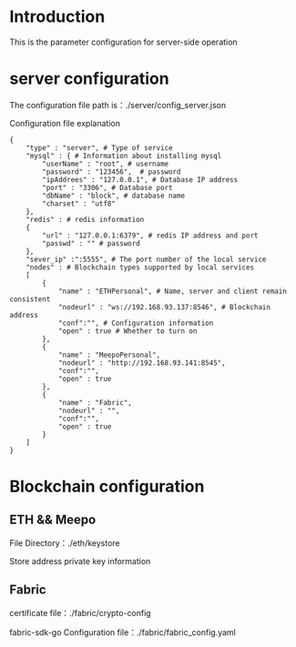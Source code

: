 # Introduction
This is the parameter configuration for server-side operation

# server configuration
The configuration file path is：./server/config_server.json

Configuration file explanation
```shell
{
    "type" : "server", # Type of service
    "mysql" : { # Information about installing mysql
        "userName" : "root", # username
        "password" : "123456",  # password
        "ipAddrees" : "127.0.0.1", # Database IP address
        "port" : "3306", # Database port
        "dbName" : "block", # database name
        "charset" : "utf8"
    },
    "redis" : # redis information
    {
        "url" : "127.0.0.1:6379", # redis IP address and port
        "passwd" : "" # password
    },
    "sever_ip" :":5555", # The port number of the local service
    "nodes" : # Blockchain types supported by local services
    [
        {
            "name" : "ETHPersonal", # Name, server and client remain consistent
            "nodeurl" : "ws://192.168.93.137:8546", # Blockchain address
            "conf":"", # Configuration information
            "open" : true # Whether to turn on
        },
        {
            "name" : "MeepoPersonal",
            "nodeurl" : "http://192.168.93.141:8545",
            "conf":"",
            "open" : true
        },
        {
            "name" : "Fabric",
            "nodeurl" : "",
            "conf":"",
            "open" : true
        }
    ]
}

```

# Blockchain configuration

## ETH && Meepo
File Directory：./eth/keystore

Store address private key information
## Fabric
certificate file：./fabric/crypto-config


fabric-sdk-go Configuration file：./fabric/fabric_config.yaml

